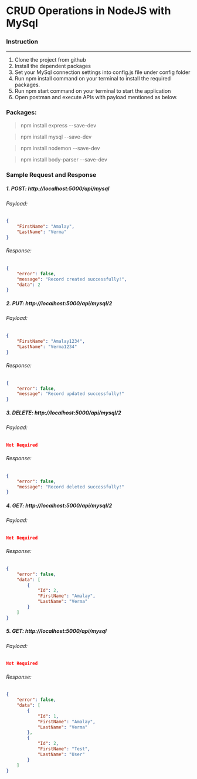 # CRUD Operations in NodeJS with MySql

### Instruction
-----------------------------------------------------------------------------------------------------
1. Clone the project from github
2. Install the dependent packages
3. Set your MySql connection settings into config.js file under config folder
4. Run npm install command on your terminal to install the required packages.
5. Run npm start command on your terminal to start the application
6. Open postman and execute APIs with payload mentioned as below. 


### Packages:
> npm install express --save-dev

> npm install mysql --save-dev

> npm install nodemon --save-dev

> npm install body-parser --save-dev

### Sample Request and Response
##### 1. POST: http://localhost:5000/api/mysql
###### Payload:
```json
{    
    "FirstName": "Amalay",
    "LastName": "Verma"    
}
```

###### Response:
```json
{
    "error": false,
    "message": "Record created successfully!",
    "data": 2
}
```

##### 2. PUT: http://localhost:5000/api/mysql/2
###### Payload:
```json
{    
    "FirstName": "Amalay1234",
    "LastName": "Verma1234"    
}
```

###### Response:
```json
{
    "error": false,
    "message": "Record updated successfully!"
}
```

##### 3. DELETE: http://localhost:5000/api/mysql/2
###### Payload:
```json
Not Required
```

###### Response:
```json
{
    "error": false,
    "message": "Record deleted successfully!"
}
```

##### 4. GET: http://localhost:5000/api/mysql/2
###### Payload:
```json
Not Required
```

###### Response:
```json
{
    "error": false,
    "data": [
        {
            "Id": 2,
            "FirstName": "Amalay",
            "LastName": "Verma"
        }
    ]
}
```

##### 5. GET: http://localhost:5000/api/mysql
###### Payload:
```json
Not Required
```

###### Response:
```json
{
    "error": false,
    "data": [
        {
            "Id": 1,
            "FirstName": "Amalay",
            "LastName": "Verma"
        },
        {
            "Id": 2,
            "FirstName": "Test",
            "LastName": "User"
        }
    ]
}
```
